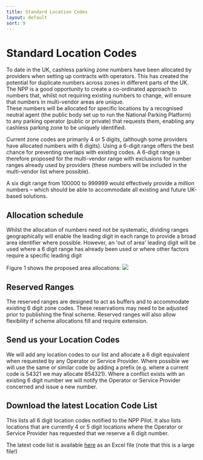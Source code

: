 ```yaml
---
title: Standard Location Codes 
layout: default
sort: 9
---
```

# Standard Location Codes
To date in the UK, cashless parking zone numbers have been allocated by providers when setting up contracts with operators.  This has created the potential for duplicate numbers across zones in different parts of the UK. 
The NPP is a good opportunity to create a co-ordinated approach to numbers that, whilst not requiring existing numbers to change, will ensure that numbers in multi-vendor areas are unique.   
These numbers will be allocated for specific locations by a recognised neutral agent (the public body set up to run the National Parking Platform) to any parking operator (public or private) that requests them, enabling any cashless parking zone to be uniquely identified.

Current zone codes are primarily 4 or 5 digits, (although some providers have allocated numbers with 6 digits). Using a 6-digit range offers the best chance for preventing overlaps with existing codes.  A 6-digit range is therefore proposed for the multi-vendor range with exclusions for number ranges already used by providers (these numbers will be included in the multi-vendor list where possible).  

A six digit range from 100000 to 999999 would effectively provide a million numbers – which should be able to accommodate all existing and future UK-based solutions.

## Allocation schedule
Whilst the allocation of numbers need not be systematic, dividing ranges geographically will enable the leading digit in each range to provide a broad area identifier where possible. However, an 'out of area' leading digit will be used where a 6 digit range has already been used or where other factors require a specific leading digit 

Figure 1 shows the proposed area allocations:
<img src="https://npp-uk.org/assets/images//locations/UK Code Blocks.png">

## Reserved Ranges
The reserved ranges are designed to act as buffers and to accommodate existing 6 digit zone codes.  These reservations may need to be adjusted prior to publishing the final scheme. 
Reserved ranges will also allow flexibility if scheme allocations fill and require extension.

## Send us your Location Codes
We will add any location codes to our list and allocate a 6 digit equivalent when requested by any Operator or Service Provider.  Where possible we will use the same or similar code by adding a prefix (e.g. where a current code is 54321 we may allocate 854321).  Where a conflict exists with an existing 6 digit number we will notify the Operator or Service Provider concerned and issue a new number.

## Download the latest Location Code List
This lists all 6 digit location codes notified to the NPP Pilot. It also lists locations that are currently 4 or 5 digit locations where the Operator or Service Provider has requested that we reserve a 6 digit number.  

The latest code list is available <a download href="https://npp-uk.org/assets/Locations/20230214NatLocCodes.xlsx">here</a> as an Excel file (note that this is a large file!)
